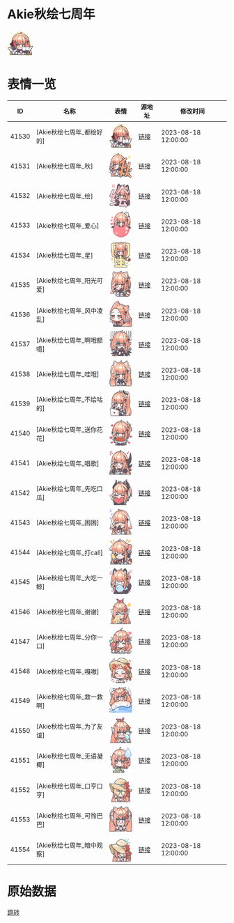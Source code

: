 # Akie秋绘七周年

<img src="./cover.png" height="60" alt="cover" />

# 表情一览

|ID|名称|表情|源地址|修改时间|
|----|----|----|----|----|
|41530|[Akie秋绘七周年_都绘好的]|<img src="./pic/041530_%5BAkie秋绘七周年_都绘好的%5D.png" height="60" alt="都绘好的"/>|[链接](https://i0.hdslb.com/bfs/garb/b7de6a26582121fa462402c02d57e2bfe763f6e8.png)|2023-08-18 12:00:00|
|41531|[Akie秋绘七周年_秋]|<img src="./pic/041531_%5BAkie秋绘七周年_秋%5D.png" height="60" alt="秋"/>|[链接](https://i0.hdslb.com/bfs/garb/e8bd39b76aeaff47868256031ab1fb938c191190.png)|2023-08-18 12:00:00|
|41532|[Akie秋绘七周年_绘]|<img src="./pic/041532_%5BAkie秋绘七周年_绘%5D.png" height="60" alt="绘"/>|[链接](https://i0.hdslb.com/bfs/garb/03416be5b790f2344e2bf88bf27b02b35deff32f.png)|2023-08-18 12:00:00|
|41533|[Akie秋绘七周年_爱心]|<img src="./pic/041533_%5BAkie秋绘七周年_爱心%5D.png" height="60" alt="爱心"/>|[链接](https://i0.hdslb.com/bfs/garb/0360b9b8e1a54e8212f538ffc49be6d4b5f95704.png)|2023-08-18 12:00:00|
|41534|[Akie秋绘七周年_星]|<img src="./pic/041534_%5BAkie秋绘七周年_星%5D.png" height="60" alt="星"/>|[链接](https://i0.hdslb.com/bfs/garb/e4d263dcbdb945dd67f501c2961d84f0a0b410c5.png)|2023-08-18 12:00:00|
|41535|[Akie秋绘七周年_阳光可爱]|<img src="./pic/041535_%5BAkie秋绘七周年_阳光可爱%5D.png" height="60" alt="阳光可爱"/>|[链接](https://i0.hdslb.com/bfs/garb/c2cb4128fd28a727b4aec120e26adc4adf0f4e75.png)|2023-08-18 12:00:00|
|41536|[Akie秋绘七周年_风中凌乱]|<img src="./pic/041536_%5BAkie秋绘七周年_风中凌乱%5D.png" height="60" alt="风中凌乱"/>|[链接](https://i0.hdslb.com/bfs/garb/5c2ecb77373d69e5fcbfebfa52319cfeca0bb6be.png)|2023-08-18 12:00:00|
|41537|[Akie秋绘七周年_啊哦额噫]|<img src="./pic/041537_%5BAkie秋绘七周年_啊哦额噫%5D.png" height="60" alt="啊哦额噫"/>|[链接](https://i0.hdslb.com/bfs/garb/983705bfffdd14ddca37c8bfa0f9f5bd7c3c71dd.png)|2023-08-18 12:00:00|
|41538|[Akie秋绘七周年_哇哦]|<img src="./pic/041538_%5BAkie秋绘七周年_哇哦%5D.png" height="60" alt="哇哦"/>|[链接](https://i0.hdslb.com/bfs/garb/b05a169faa596dcfbb8707975b6d74399a0e2f0e.png)|2023-08-18 12:00:00|
|41539|[Akie秋绘七周年_不绘咕的]|<img src="./pic/041539_%5BAkie秋绘七周年_不绘咕的%5D.png" height="60" alt="不绘咕的"/>|[链接](https://i0.hdslb.com/bfs/garb/69d6b791b806f228a9b37f01f8dff54da01cc929.png)|2023-08-18 12:00:00|
|41540|[Akie秋绘七周年_送你花花]|<img src="./pic/041540_%5BAkie秋绘七周年_送你花花%5D.png" height="60" alt="送你花花"/>|[链接](https://i0.hdslb.com/bfs/garb/04f8d826308500a1a33e432d032ea2e84bc454a1.png)|2023-08-18 12:00:00|
|41541|[Akie秋绘七周年_唱歌]|<img src="./pic/041541_%5BAkie秋绘七周年_唱歌%5D.png" height="60" alt="唱歌"/>|[链接](https://i0.hdslb.com/bfs/garb/2cff84edf4a0eb56c3392bfe40a2b98b77c2e6f7.png)|2023-08-18 12:00:00|
|41542|[Akie秋绘七周年_先吃口瓜]|<img src="./pic/041542_%5BAkie秋绘七周年_先吃口瓜%5D.png" height="60" alt="先吃口瓜"/>|[链接](https://i0.hdslb.com/bfs/garb/f71b0c7e2b761ce94ffc9b67317f9c58006080af.png)|2023-08-18 12:00:00|
|41543|[Akie秋绘七周年_困困]|<img src="./pic/041543_%5BAkie秋绘七周年_困困%5D.png" height="60" alt="困困"/>|[链接](https://i0.hdslb.com/bfs/garb/fd6f2efe0f42d109510681ae4b05a7465fd9a5c7.png)|2023-08-18 12:00:00|
|41544|[Akie秋绘七周年_打call]|<img src="./pic/041544_%5BAkie秋绘七周年_打call%5D.png" height="60" alt="打call"/>|[链接](https://i0.hdslb.com/bfs/garb/a1c210086ddb871f1852680cd2120fb2e321e0ac.png)|2023-08-18 12:00:00|
|41545|[Akie秋绘七周年_大吃一鲸]|<img src="./pic/041545_%5BAkie秋绘七周年_大吃一鲸%5D.png" height="60" alt="大吃一鲸"/>|[链接](https://i0.hdslb.com/bfs/garb/6c065f3c24e5ab6eaed08f521fed6d457484ecce.png)|2023-08-18 12:00:00|
|41546|[Akie秋绘七周年_谢谢]|<img src="./pic/041546_%5BAkie秋绘七周年_谢谢%5D.png" height="60" alt="谢谢"/>|[链接](https://i0.hdslb.com/bfs/garb/c5728660b2b1e6c0afe75f04764019a66fc9e9c0.png)|2023-08-18 12:00:00|
|41547|[Akie秋绘七周年_分你一口]|<img src="./pic/041547_%5BAkie秋绘七周年_分你一口%5D.png" height="60" alt="分你一口"/>|[链接](https://i0.hdslb.com/bfs/garb/2f7f75b4fea14a367672e9ec69e0689b855d9b09.png)|2023-08-18 12:00:00|
|41548|[Akie秋绘七周年_嘎嗷]|<img src="./pic/041548_%5BAkie秋绘七周年_嘎嗷%5D.png" height="60" alt="嘎嗷"/>|[链接](https://i0.hdslb.com/bfs/garb/2bc7c07dbc26ed229737f4bea7de9c0b0ba58620.png)|2023-08-18 12:00:00|
|41549|[Akie秋绘七周年_救一救啊]|<img src="./pic/041549_%5BAkie秋绘七周年_救一救啊%5D.png" height="60" alt="救一救啊"/>|[链接](https://i0.hdslb.com/bfs/garb/bb40a6f392a86ce8be89142beef63be94cf6bb04.png)|2023-08-18 12:00:00|
|41550|[Akie秋绘七周年_为了友谊]|<img src="./pic/041550_%5BAkie秋绘七周年_为了友谊%5D.png" height="60" alt="为了友谊"/>|[链接](https://i0.hdslb.com/bfs/garb/dbada2709c370f1dd43c4424de1315d98e3484cc.png)|2023-08-18 12:00:00|
|41551|[Akie秋绘七周年_无语凝椰]|<img src="./pic/041551_%5BAkie秋绘七周年_无语凝椰%5D.png" height="60" alt="无语凝椰"/>|[链接](https://i0.hdslb.com/bfs/garb/b212609afb30d3422ee0da847fb14a3c61506649.png)|2023-08-18 12:00:00|
|41552|[Akie秋绘七周年_口亨口亨]|<img src="./pic/041552_%5BAkie秋绘七周年_口亨口亨%5D.png" height="60" alt="口亨口亨"/>|[链接](https://i0.hdslb.com/bfs/garb/010252b03e91eb319d8c65cef9ed4c8619a9f4aa.png)|2023-08-18 12:00:00|
|41553|[Akie秋绘七周年_可怜巴巴]|<img src="./pic/041553_%5BAkie秋绘七周年_可怜巴巴%5D.png" height="60" alt="可怜巴巴"/>|[链接](https://i0.hdslb.com/bfs/garb/d1ef830028fe1cbb0c2bc11b1912dd4c97ac9a6c.png)|2023-08-18 12:00:00|
|41554|[Akie秋绘七周年_暗中观察]|<img src="./pic/041554_%5BAkie秋绘七周年_暗中观察%5D.png" height="60" alt="暗中观察"/>|[链接](https://i0.hdslb.com/bfs/garb/1f0d6ab36878a4a2a62eb985a8962ca60b9c6893.png)|2023-08-18 12:00:00|

# 原始数据

[跳转](./raw.json)

